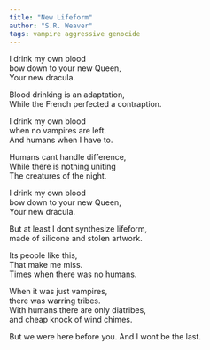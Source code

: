 ```yaml
---
title: "New Lifeform"
author: "S.R. Weaver"
tags: vampire aggressive genocide
---
```

I drink my own blood<br />
bow down to your new Queen,<br />
Your new dracula.

Blood drinking is an adaptation,<br />
While the French perfected a contraption.

I drink my own blood<br />
when no vampires are left.<br />
And humans when I have to.

Humans cant handle difference,<br />
While there is nothing uniting<br />
The creatures of the night.

I drink my own blood<br />
bow down to your new Queen,<br />
Your new dracula.

But at least I dont synthesize lifeform,<br />
made of silicone and stolen artwork.

Its people like this,<br />
That make me miss.<br />
Times when there was no humans.

When it was just vampires,<br />
there was warring tribes.<br />
With humans there are only diatribes,<br />
and cheap knock of wind chimes.

But we were here before you.
And I wont be the last.
